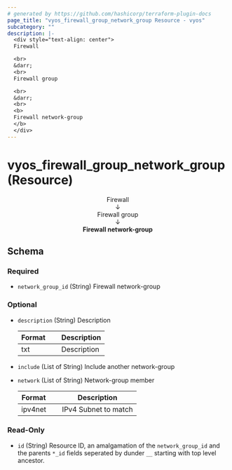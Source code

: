 ```yaml
---
# generated by https://github.com/hashicorp/terraform-plugin-docs
page_title: "vyos_firewall_group_network_group Resource - vyos"
subcategory: ""
description: |-
  <div style="text-align: center">
  Firewall

  <br>
  &darr;
  <br>
  Firewall group

  <br>
  &darr;
  <br>
  <b>
  Firewall network-group
  </b>
  </div>
---
```


# vyos_firewall_group_network_group (Resource)

<div style="text-align: center">
Firewall

<br>
&darr;
<br>
Firewall group

<br>
&darr;
<br>
<b>
Firewall network-group
</b>
</div>



<!-- schema generated by tfplugindocs -->
## Schema

### Required

- `network_group_id` (String) Firewall network-group

### Optional

- `description` (String) Description

    |  Format &emsp; | Description  |
    |----------|---------------|
    |  txt  &emsp; |  Description  |
- `include` (List of String) Include another network-group
- `network` (List of String) Network-group member

    |  Format &emsp; | Description  |
    |----------|---------------|
    |  ipv4net  &emsp; |  IPv4 Subnet to match  |

### Read-Only

- `id` (String) Resource ID, an amalgamation of the `network_group_id` and the parents `*_id` fields seperated by dunder `__` starting with top level ancestor.
